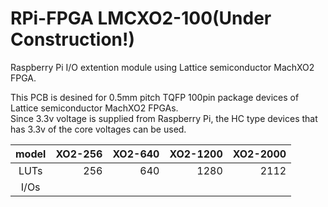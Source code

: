 # RPi-FPGA LMCXO2-100(Under Construction!)
Raspberry Pi I/O extention module using Lattice semiconductor MachXO2 FPGA.

This PCB is desined for 0.5mm pitch TQFP 100pin package devices of Lattice semiconductor MachXO2 FPGAs.  
Since 3.3v voltage is supplied from Raspberry Pi, the HC type devices that has 3.3v of the core voltages can be used.  

|model|XO2-256|XO2-640|XO2-1200|XO2-2000|
|:-------:|----------:|----------:|----------:|-----------:|
|LUTs |256|640|1280|2112|
|I/Os |    
